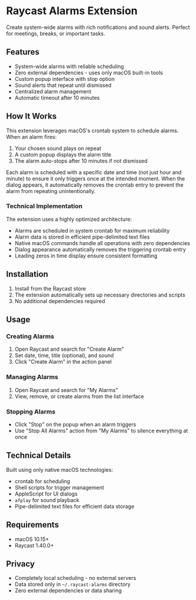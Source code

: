 # Raycast Alarms Extension

Create system-wide alarms with rich notifications and sound alerts. Perfect for meetings, breaks, or important tasks.

## Features

- System-wide alarms with reliable scheduling
- Zero external dependencies - uses only macOS built-in tools
- Custom popup interface with stop option
- Sound alerts that repeat until dismissed
- Centralized alarm management
- Automatic timeout after 10 minutes

## How It Works

This extension leverages macOS's crontab system to schedule alarms. When an alarm fires:

1. Your chosen sound plays on repeat
2. A custom popup displays the alarm title
3. The alarm auto-stops after 10 minutes if not dismissed

Each alarm is scheduled with a specific date and time (not just hour and minute) to ensure it only triggers once at the intended moment. When the dialog appears, it automatically removes the crontab entry to prevent the alarm from repeating unintentionally.

### Technical Implementation

The extension uses a highly optimized architecture:

- Alarms are scheduled in system crontab for maximum reliability
- Alarm data is stored in efficient pipe-delimited text files
- Native macOS commands handle all operations with zero dependencies
- Dialog appearance automatically removes the triggering crontab entry
- Leading zeros in time display ensure consistent formatting

## Installation

1. Install from the Raycast store
2. The extension automatically sets up necessary directories and scripts
3. No additional dependencies required

## Usage

### Creating Alarms

1. Open Raycast and search for "Create Alarm"
2. Set date, time, title (optional), and sound
3. Click "Create Alarm" in the action panel

### Managing Alarms

1. Open Raycast and search for "My Alarms"
2. View, remove, or create alarms from the list interface

### Stopping Alarms

- Click "Stop" on the popup when an alarm triggers
- Use "Stop All Alarms" action from "My Alarms" to silence everything at once

## Technical Details

Built using only native macOS technologies:

- crontab for scheduling
- Shell scripts for trigger management
- AppleScript for UI dialogs
- `afplay` for sound playback
- Pipe-delimited text files for efficient data storage

## Requirements

- macOS 10.15+
- Raycast 1.40.0+

## Privacy

- Completely local scheduling - no external servers
- Data stored only in `~/.raycast-alarms` directory
- Zero external dependencies or data sharing